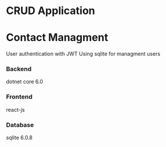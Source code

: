 # CRUD Application
# Contact Managment


User authentication with JWT
Using sqlite for managment users


### Backend
dotnet  core 6.0
### Frontend
react-js 
### Database
sqlite 6.0.8


